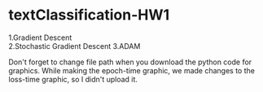 # textClassification-HW1

1.Gradient Descent  
2.Stochastic Gradient Descent
3.ADAM

Don't forget to change file path when you download the python code for graphics. 
While making the epoch-time graphic, we made changes to the loss-time graphic, so I didn't upload it.
